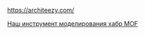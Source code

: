 
https://architeezy.com/


[Наш инструмент моделирования хабр MOF](https://habr.com/ru/companies/architeezy/articles/899324/#comment_28177180)

